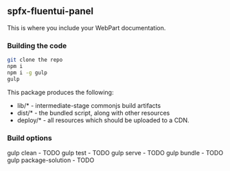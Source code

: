 ## spfx-fluentui-panel

This is where you include your WebPart documentation.

### Building the code

```bash
git clone the repo
npm i
npm i -g gulp
gulp
```

This package produces the following:

* lib/* - intermediate-stage commonjs build artifacts
* dist/* - the bundled script, along with other resources
* deploy/* - all resources which should be uploaded to a CDN.

### Build options

gulp clean - TODO
gulp test - TODO
gulp serve - TODO
gulp bundle - TODO
gulp package-solution - TODO
